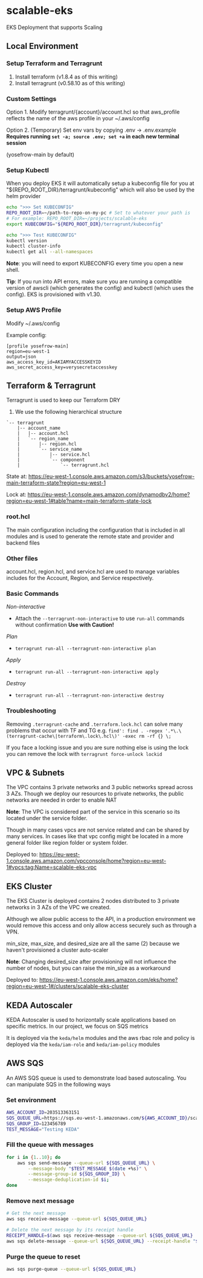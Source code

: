 # scalable-eks

EKS Deployment that supports Scaling

## Local Environment 

### Setup Terraform and Terragrunt

1. Install terraform (v1.8.4 as of this writing)
2. Install terragrunt (v0.58.10 as of this writing)

### Custom Settings

Option 1. Modify terragrunt/{account}/account.hcl so that aws_profile reflects the name of the aws profile in your ~/.aws/config 

Option 2. (Temporary) Set env vars by copying .env -> .env.example 
**Requires running `set -a; source .env; set +a` in each new terminal session**

(yosefrow-main by default)

### Setup Kubectl

When you deploy EKS it will automatically setup a kubeconfig file for you at "${REPO_ROOT_DIR}/terragrunt/kubeconfig" which will also be used by the helm provider 

```bash
echo ">>> Set KUBECONFIG"
REPO_ROOT_DIR=~/path-to-repo-on-my-pc # Set to whatever your path is
# For example: REPO_ROOT_DIR=~/projects/scalable-eks
export KUBECONFIG="${REPO_ROOT_DIR}/terragrunt/kubeconfig"

echo ">>> Test KUBECONFIG"
kubectl version
kubectl cluster-info
kubectl get all --all-namespaces
```

**Note**: you will need to export KUBECONFIG every time you open a new shell.

**Tip**: If you run into API errors, make sure you are running a compatible version of awscli (which generates the config) and kubectl (which uses the config). EKS is provisioned with v1.30.

### Setup AWS Profile

Modify ~/.aws/config

Example config:
```
[profile yosefrow-main]
region=eu-west-1
output=json
aws_access_key_id=AKIAMYACCESSKEYID
aws_secret_access_key=verysecretaccesskey
```

## Terraform & Terragrunt

Terragrunt is used to keep our Terraform DRY

1. We use the following hierarchical structure

```
`-- terragrunt
    |-- account_name
    |   |-- account.hcl
    |   `-- region_name
    |       |-- region.hcl
    |       `-- service_name
    |           |-- service.hcl
    |           `-- component
    |               `-- terragrunt.hcl
```

State at: https://eu-west-1.console.aws.amazon.com/s3/buckets/yosefrow-main-terraform-state?region=eu-west-1

Lock at: https://eu-west-1.console.aws.amazon.com/dynamodbv2/home?region=eu-west-1#table?name=main-terraform-state-lock

### root.hcl

The main configuration including the configuration that is included in all modules and is used to generate the remote state and provider and backend files 

### Other files

account.hcl, region.hcl, and service.hcl are used to manage variables includes for the Account, Region, and Service respectively.

### Basic Commands

*Non-interactive*
- Attach the `--terragrunt-non-interactive` to use  `run-all` commands without confirmation **Use with Caution!**

*Plan*
- `terragrunt run-all --terragrunt-non-interactive plan`

*Apply*
- `terragrunt run-all --terragrunt-non-interactive apply`

*Destroy*
- `terragrunt run-all --terragrunt-non-interactive destroy`

### Troubleshooting

Removing `.terragrunt-cache` and `.terraform.lock.hcl` can solve many problems that occur with TF and TG e.g. `find': find . -regex '.*\.\(terragrunt-cache\|terraform\.lock\.hcl\)' -exec rm -rf {} \;`

If you face a locking issue and you are sure nothing else is using the lock you can remove the lock with `terragrunt force-unlock lockid`

## VPC & Subnets

The VPC contains 3 private networks and 3 public networks spread across 3 AZs. Though we deploy our resources to private networks, the public networks are needed in order to enable NAT

**Note**: The VPC is considered part of the service in this scenario so its located under the service folder. 

Though in many cases vpcs are not service related and can be shared by many services. In cases like that vpc config might be located in a more general folder like region folder or system folder.

Deployed to: https://eu-west-1.console.aws.amazon.com/vpcconsole/home?region=eu-west-1#vpcs:tag:Name=scalable-eks-vpc

## EKS Cluster

The EKS Cluster is deployed contains 2 nodes distributed to 3 private networks in 3 AZs of the VPC we created. 

Although we allow public access to the API, in a production environment we would remove this access and only allow access securely such as through a VPN.

min_size, max_size, and desired_size are all the same (2) because we haven't provisioned a cluster auto-scaler

**Note**: Changing desired_size after provisioning will not influence the number of nodes, but you can raise the min_size as a workaround

Deployed to: https://eu-west-1.console.aws.amazon.com/eks/home?region=eu-west-1#/clusters/scalable-eks-cluster

## KEDA Autoscaler

KEDA Autoscaler is used to horizontally scale applications based on specific metrics. In our project, we focus on SQS metrics

It is deployed via the `keda/helm` modules and the aws rbac role and policy is deployed via the `keda/iam-role` and `keda/iam-policy` modules

## AWS SQS

An AWS SQS queue is used to demonstrate load based autoscaling. You can manipulate SQS in the following ways

### Set environment

```bash
AWS_ACCOUNT_ID=203513363151
SQS_QUEUE_URL=https://sqs.eu-west-1.amazonaws.com/${AWS_ACCOUNT_ID}/scalable-eks.fifo
SQS_GROUP_ID=123456789
TEST_MESSAGE="Testing KEDA"
```

### Fill the queue with messages

```bash
for i in {1..10}; do
    aws sqs send-message --queue-url ${SQS_QUEUE_URL} \
        --message-body "$TEST_MESSAGE $(date +%s)" \
        --message-group-id ${SQS_GROUP_ID} \
        --message-deduplication-id $i;
done
```

### Remove next message

 ```bash
# Get the next message
aws sqs receive-message --queue-url ${SQS_QUEUE_URL}

# Delete the next message by its receipt handle
RECEIPT_HANDLE=$(aws sqs receive-message --queue-url ${SQS_QUEUE_URL} |  jq -r '.[][].ReceiptHandle')
aws sqs delete-message --queue-url ${SQS_QUEUE_URL} --receipt-handle "${RECEIPT_HANDLE}"
```

### Purge the queue to reset

```bash
aws sqs purge-queue --queue-url ${SQS_QUEUE_URL}
```